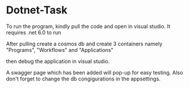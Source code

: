 # Dotnet-Task

To run the program, kindly pull the code and open in visual studio.
It requires .net 6.0 to run

After pulling create a cosmos db and create 3 containers namely "Programs", "Workflows" and "Applications"

then debug the application in visual studio.

A swagger page which has been added will pop-up for easy testing.
Also don't forget to change the db congigurations in the appsettings.
